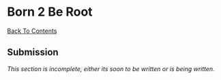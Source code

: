 # Born 2 Be Root
[Back To Contents](../Contents.md)
## Submission
*This section is incomplete, either its soon to be written or is being written.*